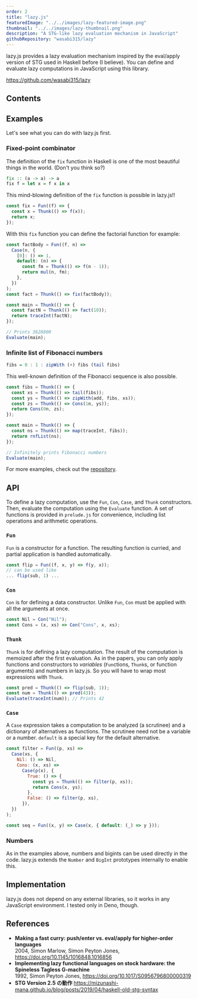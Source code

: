 ```yaml
---
order: 2
title: "lazy.js"
featuredImage: "../../images/lazy-featured-image.png"
thumbnail: "../../images/lazy-thumbnail.png"
description: "A STG-like lazy evaluation mechanism in JavaScript"
githubRepository: "wasabi315/lazy"
---
```


lazy.js provides a lazy evaluation mechanism inspired by the eval/apply version of STG used in Haskell before (I believe). You can define and evaluate lazy computations in JavaScript using this library.

<https://github.com/wasabi315/lazy>

## Contents

## Examples

Let's see what you can do with lazy.js first.

### Fixed-point combinator

 The definition of the `fix` function in Haskell is one of the most beautiful things in the world. (Don't you think so?)

```haskell
fix :: (a -> a) -> a
fix f = let x = f x in x
```

This mind-blowing definition of the `fix` function is possible in lazy.js!!

```javascript
const fix = Fun((f) => {
  const x = Thunk(() => f(x));
  return x;
});
```

With this `fix` function you can define the factorial function for example:

```javascript
const factBody = Fun((f, n) =>
  Case(n, {
    [0]: () => 1,
    default: (n) => {
      const fm = Thunk(() => f(n - 1));
      return mul(n, fm);
    },
  })
);
const fact = Thunk(() => fix(factBody));

const main = Thunk(() => {
  const factN = Thunk(() => fact(10));
  return traceInt(factN);
});

// Prints 3628800
Evaluate(main);
```

### Infinite list of Fibonacci numbers

```haskell
fibs = 0 : 1 : zipWith (+) fibs (tail fibs)
```

This well-known definition of the Fibonacci sequence is also possible.

```javascript
const fibs = Thunk(() => {
  const xs = Thunk(() => tail(fibs));
  const ys = Thunk(() => zipWith(add, fibs, xs));
  const zs = Thunk(() => Cons(1n, ys));
  return Cons(0n, zs);
});

const main = Thunk(() => {
  const ns = Thunk(() => map(traceInt, fibs));
  return rnfList(ns);
});

// Infinitely prints Fibonacci numbers
Evaluate(main);
```

For more examples, check out the [repository](https://github.com/wasabi315/lazy/tree/main/examples).

## API

To define a lazy computation, use the `Fun`, `Con`, `Case`, and `Thunk` constructors. Then, evaluate the computation using the `Evaluate` function.
A set of functions is provided in `prelude.js` for convenience, including list operations and arithmetic operations.

### `Fun`

`Fun` is a constructor for a function. The resulting function is curried, and partial application is handled automatically.

```javascript
const flip = Fun((f, x, y) => f(y, x));
// can be used like
... flip(sub, 1) ...
```

### `Con`

`Con` is for defining a data constructor.
Unlike `Fun`, `Con` must be applied with all the arguments at once.

```javascript
const Nil = Con("Nil");
const Cons = (x, xs) => Con("Cons", x, xs);
```

### `Thunk`

`Thunk` is for defining a lazy computation.
The result of the computation is memoized after the first evaluation.
As in the papers, you can only apply functions and constructors to *variables* (`Fun`ctions, `Thunk`s, or function arguments) and numbers in lazy.js.
So you will have to wrap most expressions with `Thunk`.

```javascript
const pred = Thunk(() => flip(sub, 1));
const num = Thunk(() => pred(43));
Evaluate(traceInt(num)); // Prints 42
```

### `Case`

A `Case` expression takes a computation to be analyzed (a scrutinee) and a dictionary of alternatives as functions.
The scrutinee need not be a variable or a number.
`default` is a special key for the default alternative.

```javascript
const filter = Fun((p, xs) =>
  Case(xs, {
    Nil: () => Nil,
    Cons: (x, xs) =>
      Case(p(x), {
        True: () => {
          const ys = Thunk(() => filter(p, xs));
          return Cons(x, ys);
        },
        False: () => filter(p, xs),
      }),
  })
);

const seq = Fun((x, y) => Case(x, { default: (_) => y }));
```

### Numbers

As in the examples above, numbers and bigints can be used directly in the code.
lazy.js extends the `Number` and `BigInt` prototypes internally to enable this.

## Implementation

lazy.js does not depend on any external libraries, so it works in any JavaScript environment. I tested only in Deno, though.

## References

- **Making a fast curry: push/enter vs. eval/apply for higher-order languages** <br>
  2004, Simon Marlow, Simon Peyton Jones, <https://doi.org/10.1145/1016848.1016856>
- **Implementing lazy functional languages on stock hardware: the Spineless Tagless G-machine** <br>
  1992, Simon Peyton Jones, <https://doi.org/10.1017/S0956796800000319>
- **STG Version 2.5 の動作** <https://mizunashi-mana.github.io/blog/posts/2019/04/haskell-old-stg-syntax>
